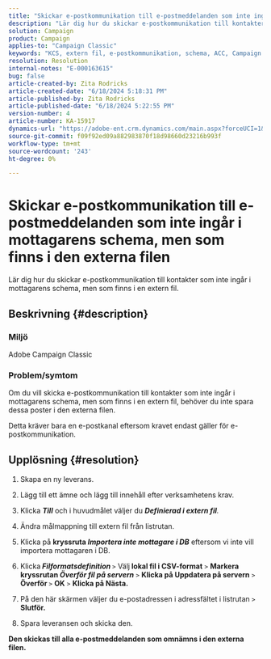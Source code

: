 ```yaml
---
title: "Skickar e-postkommunikation till e-postmeddelanden som inte ingår i mottagarens schema, men som finns i den externa filen"
description: "Lär dig hur du skickar e-postkommunikation till kontakter som inte ingår i mottagarens schema, men som finns i en extern fil."
solution: Campaign
product: Campaign
applies-to: "Campaign Classic"
keywords: "KCS, extern fil, e-postkommunikation, schema, ACC, Campaign Classic"
resolution: Resolution
internal-notes: "E-000163615"
bug: false
article-created-by: Zita Rodricks
article-created-date: "6/18/2024 5:18:31 PM"
article-published-by: Zita Rodricks
article-published-date: "6/18/2024 5:22:55 PM"
version-number: 4
article-number: KA-15917
dynamics-url: "https://adobe-ent.crm.dynamics.com/main.aspx?forceUCI=1&pagetype=entityrecord&etn=knowledgearticle&id=8d1758c5-962d-ef11-840a-002248084fbb"
source-git-commit: f09f92ed09a882983870f18d98660d23216b993f
workflow-type: tm+mt
source-wordcount: '243'
ht-degree: 0%

---
```


# Skickar e-postkommunikation till e-postmeddelanden som inte ingår i mottagarens schema, men som finns i den externa filen


Lär dig hur du skickar e-postkommunikation till kontakter som inte ingår i mottagarens schema, men som finns i en extern fil.

## Beskrivning {#description}


### <b>Miljö</b>

Adobe Campaign Classic



### Problem/symtom

Om du vill skicka e-postkommunikation till kontakter som inte ingår i mottagarens schema, men som finns i en extern fil, behöver du inte spara dessa poster i den externa filen.

Detta kräver bara en e-postkanal eftersom kravet endast gäller för e-postkommunikation.


## Upplösning {#resolution}


1. Skapa en ny leverans.


2. Lägg till ett ämne och lägg till innehåll efter verksamhetens krav.


3. Klicka <b>*Till</b>* och i huvudmålet väljer du <b>*Definierad i extern fil</b>.*


4. Ändra målmappning till extern fil från listrutan.


5. Klicka på <b>kryssruta *Importera inte mottagare i DB</b>* eftersom vi inte vill importera mottagaren i DB.


6. Klicka<b> *Filformatsdefinition* </b>`>`  Välj<b> lokal fil i CSV-format</b> `>`  <b>Markera kryssrutan *Överför fil på servern</b>* `>`  <b>Klicka på Uppdatera på servern</b> `>`  <b>Överför </b>`>` <b> OK</b> `>`  <b>Klicka på Nästa.</b>


7. På den här skärmen väljer du e-postadressen i adressfältet i listrutan `>`  <b>Slutför.</b>


8. Spara leveransen och skicka den.






<b>Den skickas till alla e-postmeddelanden som omnämns i den externa filen.</b>


